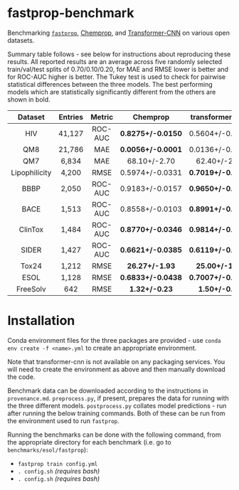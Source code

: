 # fastprop-benchmark
Benchmarking [`fastprop`](https://github.com/JacksonBurns/fastprop), [Chemprop](https://github.com/chemprop/chemprop), and [Transformer-CNN](https://github.com/bigchem/transformer-cnn) on various open datasets.

Summary table follows - see below for instructions about reproducing these results.
All reported results are an average across five randomly selected train/val/test splits of 0.70/0.10/0.20, for MAE and RMSE lower is better and for ROC-AUC higher is better.
The Tukey test is used to check for pairwise statistical differences between the three models.
The best performing models which are statistically significantly different from the others are shown in bold.

|    Dataset    | Entries |  Metric | Chemprop | transformer-cnn | fastprop |
|:-------------:|:-------:|:-------:|:--------:|:---------------:|:--------:|
|      HIV      |41,127| ROC-AUC |__0.8275+/-0.0150__|0.5604+/-0.1301|__0.7844+/-0.01989__|
|      QM8      |21,786|   MAE   |__0.0056+/-0.0001__|0.0136+/-0.0004|0.0164+/-0.0002|
|      QM7      |6,834|   MAE   |68.10+/-2.70|62.40+/-2.20|__57.08+/-2.76__|
| Lipophilicity |4,200|   RMSE  |0.5974+/-0.0331|__0.7019+/-0.0298__|__0.7356+/-0.0196__|
|      BBBP     |2,050| ROC-AUC |0.9183+/-0.0157|__0.9650+/-0.0032__|0.9030+/-0.0131|
|      BACE     |1,513| ROC-AUC |0.8558+/-0.0103|__0.8991+/-0.0163__|__0.8781+/-0.0154__|
|    ClinTox    |1,484| ROC-AUC |__0.8770+/-0.0346__|__0.9814+/-0.0083__|0.6377+/-0.1347|
|     SIDER     |1,427| ROC-AUC |__0.6621+/-0.0385__|__0.6119+/-0.0307__|__0.6287+/-0.0164__|
|     Tox24     |1,212|   RMSE  |__26.27+/-1.93__|__25.00+/-1.07__|__27.42+/-1.70__|
|      ESOL     |1,128|   RMSE  |__0.6833+/-0.0438__|__0.7007+/-0.0569__|__0.805+/-0.152__|
|    FreeSolv   |642|   RMSE  |__1.32+/-0.23__|__1.50+/-0.23__|__1.29+/-0.15__|

# Installation
Conda environment files for the three packages are provided - use `conda env create -f <name>.yml` to create an appropriate environment.

Note that transformer-cnn is not available on any packaging services.
You will need to create the environment as above and then manually download the code.

Benchmark data can be downloaded according to the instructions in `provenance.md`.
`preprocess.py`, if present, prepares the data for running with the three different models.
`postprocess.py` collates model predictions - run after running the below training commands.
Both of these can be run from the environment used to run `fastprop`.

Running the benchmarks can be done with the following command, from the appropriate directory for each benchmark (i.e. go to `benchmarks/esol/fastprop`):
 - `fastprop train config.yml`
 - `. config.sh` _(requires bash)_
 - `. config.sh` _(requires bash)_
